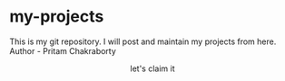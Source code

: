 # my-projects
This is my  git repository. I will post and maintain my projects from here.
<br>
Author - Pritam Chakraborty
<center> let's claim it</center>
